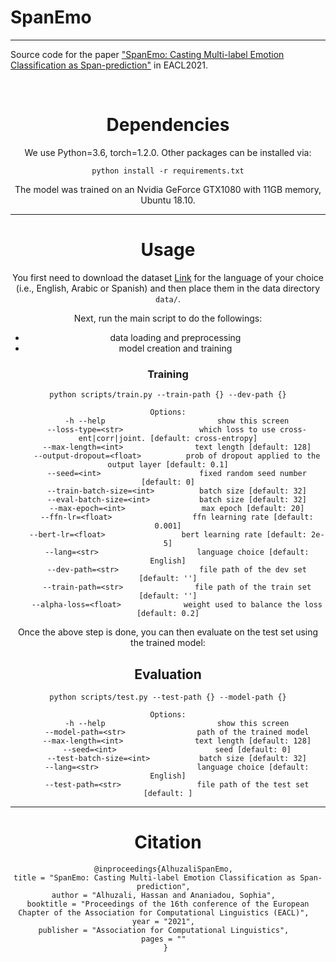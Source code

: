 # SpanEmo
***

Source code for the paper ["SpanEmo: Casting Multi-label Emotion Classification as Span-prediction"](https://arxiv.org/pdf/2101.10038.pdf) in EACL2021.

<p align="center">
  <object data="https://github.com/hasanhuz/SpanEmo/blob/master/spanemo_arch.pdf" type="application/pdf" width=100%> 
</p>

# Dependencies
We use Python=3.6, torch=1.2.0. Other packages can be installed via:
```angular2html
python install -r requirements.txt
```
The model was trained on an Nvidia GeForce GTX1080 with 11GB memory, Ubuntu 18.10.

***

# Usage

You first need to download the dataset [Link](https://competitions.codalab.org/competitions/17751#learn_the_details-datasets) for the language of your choice  (i.e., English, Arabic or Spanish) and then place them in the data directory `data/`.


Next, run the main script to do the followings:
 * data loading and preprocessing
 * model creation and training

### Training
```
python scripts/train.py --train-path {} --dev-path {}

Options:
    -h --help                         show this screen
    --loss-type=<str>                 which loss to use cross-ent|corr|joint. [default: cross-entropy]
    --max-length=<int>                text length [default: 128]
    --output-dropout=<float>          prob of dropout applied to the output layer [default: 0.1]
    --seed=<int>                      fixed random seed number [default: 0]
    --train-batch-size=<int>          batch size [default: 32]
    --eval-batch-size=<int>           batch size [default: 32]
    --max-epoch=<int>                 max epoch [default: 20]
    --ffn-lr=<float>                  ffn learning rate [default: 0.001]
    --bert-lr=<float>                 bert learning rate [default: 2e-5]
    --lang=<str>                      language choice [default: English]
    --dev-path=<str>                  file path of the dev set [default: '']
    --train-path=<str>                file path of the train set [default: '']
    --alpha-loss=<float>              weight used to balance the loss [default: 0.2]
```



Once the above step is done, you can then evaluate on the test set using the trained model:

## Evaluation
```
python scripts/test.py --test-path {} --model-path {}

Options:
    -h --help                         show this screen
    --model-path=<str>                path of the trained model
    --max-length=<int>                text length [default: 128]
    --seed=<int>                      seed [default: 0]
    --test-batch-size=<int>           batch size [default: 32]
    --lang=<str>                      language choice [default: English]
    --test-path=<str>                 file path of the test set [default: ]
```
***

# Citation
```
@inproceedings{AlhuzaliSpanEmo,  
title = "SpanEmo: Casting Multi-label Emotion Classification as Span-prediction",  
author = "Alhuzali, Hassan and Ananiadou, Sophia",  
booktitle = "Proceedings of the 16th conference of the European Chapter of the Association for Computational Linguistics (EACL)",  
year = "2021",  
publisher = "Association for Computational Linguistics",  
pages = ""  
} 
```
